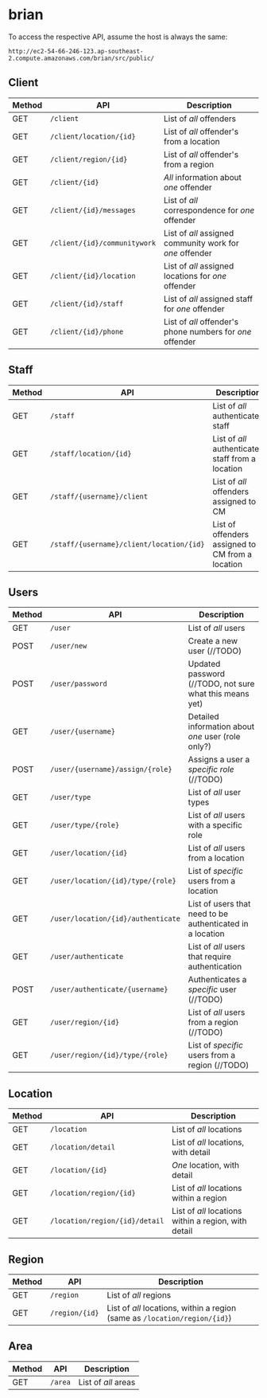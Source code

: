 # brian


To access the respective API, assume the host is always the same:

`http://ec2-54-66-246-123.ap-southeast-2.compute.amazonaws.com/brian/src/public/`


## Client

| Method | API | Description |
| --- | --- | --- |
| GET | `/client` | List of *all* offenders |
| GET | `/client/location/{id}` | List of *all* offender's from a location |
| GET | `/client/region/{id}` | List of *all* offender's from a region |
| GET | `/client/{id}` | *All* information about *one* offender |
| GET | `/client/{id}/messages` | List of *all* correspondence for *one* offender |
| GET | `/client/{id}/communitywork` | List of *all* assigned community work for *one* offender |
| GET | `/client/{id}/location` | List of *all* assigned locations for *one* offender |
| GET | `/client/{id}/staff` | List of *all* assigned staff for *one* offender |
| GET | `/client/{id}/phone` | List of *all* offender's phone numbers for *one* offender |

## Staff

| Method | API | Description |
| --- | --- | --- |
| GET | `/staff` | List of *all* authenticated staff |
| GET | `/staff/location/{id}` | List of *all* authenticated staff from a location |
| GET | `/staff/{username}/client` | List of *all* offenders assigned to CM |
| GET | `/staff/{username}/client/location/{id}` | List of offenders assigned to CM from a location |

## Users

| Method | API | Description |
| --- | --- | --- |
| GET | `/user` | List of *all* users |
| POST | `/user/new` | Create a new user (//TODO) |
| POST | `/user/password` | Updated password (//TODO, not sure what this means yet) |
| GET | `/user/{username}` | Detailed information about *one* user (role only?) |
| POST | `/user/{username}/assign/{role}` | Assigns a user a *specific role* (//TODO) |
| GET | `/user/type` | List of *all* user types |
| GET | `/user/type/{role}` | List of *all* users with a specific role |
| GET | `/user/location/{id}` | List of *all* users from a location |
| GET | `/user/location/{id}/type/{role}` | List of *specific* users from a location |
| GET | `/user/location/{id}/authenticate` | List of users that need to be authenticated in a location |
| GET | `/user/authenticate` | List of *all* users that require authentication |
| POST | `/user/authenticate/{username}` | Authenticates a *specific* user (//TODO) |
| GET | `/user/region/{id}` | List of *all* users from a region (//TODO) |
| GET | `/user/region/{id}/type/{role}` | List of *specific* users from a region (//TODO) |


## Location

| Method | API | Description |
| --- | --- | --- |
| GET | `/location` | List of *all* locations |
| GET | `/location/detail` | List of *all* locations, with detail |
| GET | `/location/{id}` | *One* location, with detail |
| GET | `/location/region/{id}` | List of *all* locations within a region |
| GET | `/location/region/{id}/detail` | List of *all* locations within a region, with detail |


## Region

| Method | API | Description |
| --- | --- | --- |
| GET | `/region` | List of *all* regions |
| GET | `/region/{id}` | List of *all* locations, within a region (same as `/location/region/{id}`) |


## Area

| Method | API | Description |
| --- | --- | --- |
| GET | `/area` | List of *all* areas |